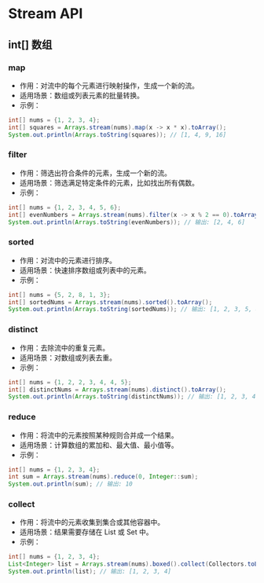# Stream API
## int[] 数组
### map
- 作用：对流中的每个元素进行映射操作，生成一个新的流。
- 适用场景：数组或列表元素的批量转换。
- 示例：
```java
int[] nums = {1, 2, 3, 4};
int[] squares = Arrays.stream(nums).map(x -> x * x).toArray();
System.out.println(Arrays.toString(squares)); // [1, 4, 9, 16]
```

### filter
- 作用：筛选出符合条件的元素，生成一个新的流。
- 适用场景：筛选满足特定条件的元素，比如找出所有偶数。
- 示例：
```java
int[] nums = {1, 2, 3, 4, 5, 6};
int[] evenNumbers = Arrays.stream(nums).filter(x -> x % 2 == 0).toArray();
System.out.println(Arrays.toString(evenNumbers)); // 输出: [2, 4, 6]
```

### sorted
- 作用：对流中的元素进行排序。
- 适用场景：快速排序数组或列表中的元素。
- 示例：
```java
int[] nums = {5, 2, 8, 1, 3};
int[] sortedNums = Arrays.stream(nums).sorted().toArray();
System.out.println(Arrays.toString(sortedNums)); // 输出: [1, 2, 3, 5, 8]
```

### distinct
- 作用：去除流中的重复元素。
- 适用场景：对数组或列表去重。
- 示例：
```java
int[] nums = {1, 2, 2, 3, 4, 4, 5};
int[] distinctNums = Arrays.stream(nums).distinct().toArray();
System.out.println(Arrays.toString(distinctNums)); // 输出: [1, 2, 3, 4, 5]
```

### reduce
- 作用：将流中的元素按照某种规则合并成一个结果。
- 适用场景：计算数组的累加和、最大值、最小值等。
- 示例：
```java
int[] nums = {1, 2, 3, 4};
int sum = Arrays.stream(nums).reduce(0, Integer::sum);
System.out.println(sum); // 输出: 10
```

### collect
- 作用：将流中的元素收集到集合或其他容器中。
- 适用场景：结果需要存储在 List 或 Set 中。
- 示例：
```java
int[] nums = {1, 2, 3, 4};
List<Integer> list = Arrays.stream(nums).boxed().collect(Collectors.toList());
System.out.println(list); // 输出: [1, 2, 3, 4]
```
